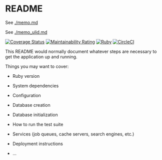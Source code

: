 # README

See [./memo.md](memo.md)

See  [./memo_ulid.md](memo_ulid.md)

[![Coverage Status](https://coveralls.io/repos/github/katoy/sample-app/badge.svg?branch=main)](https://coveralls.io/github/katoy/sample-app?branch=main)
[![Maintainability Rating](https://sonarcloud.io/api/project_badges/measure?project=katoy_sample-app&metric=sqale_rating)](https://sonarcloud.io/dashboard?id=katoy_sample-app)
[![Ruby](https://github.com/katoy/sample-app/actions/workflows/ruby.yml/badge.svg)](https://github.com/katoy/sample-app/actions/workflows/ruby.yml)
[![CircleCI](https://circleci.com/gh/katoy/sample-app/tree/main.svg?style=svg)](https://circleci.com/gh/katoy/sample-app/tree/main)

This README would normally document whatever steps are necessary to get the
application up and running.

Things you may want to cover:

* Ruby version

* System dependencies

* Configuration

* Database creation

* Database initialization

* How to run the test suite

* Services (job queues, cache servers, search engines, etc.)

* Deployment instructions

* ...
